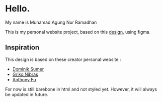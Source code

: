# Hello.

My name is Muhamad Agung Nur Ramadhan

This is my personal website project, based on this [design](https://www.figma.com/file/tOabXbFlso4Skb2TnGr84Y/agnuramdan.site), using figma.

## Inspiration

This design is based on these creator personal website :

- [Dominik Sumer](https://dominik.sumer.dev/)
- [Griko Nibras](https://griko.id/)
- [Anthony Fu](https://antfu.me/)

For now is still barebone in html and not styled yet. However, it will always be updated in future.
